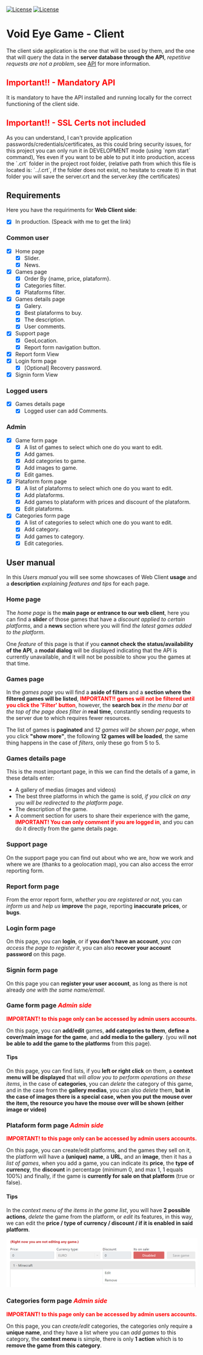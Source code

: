 [![License](https://img.shields.io/static/v1?label=See&message=Readme&color=informational&style=for-the-badge)](../) [![License](https://img.shields.io/static/v1?label=See&message=API&color=informational&style=for-the-badge)](../void-eye-games-api)

# Void Eye Game - Client
The client side application is the one that will be used by them, and the one that will query the data in the **server database through the API**, *repetitive requests are not a problem*, see [API](../void-eye-games-api) for more information.


<h2><strong style="color:red;">Important!! - Mandatory API</strong></h2>
It is mandatory to have the API installed and running locally for the correct functioning of the client side.

<h2><strong style="color:red;">Important!! - SSL Certs not included</strong></h2>
As you can understand, I can't provide application passwords/credentials/certificates, as this could bring security issues, for this project you can only run it in DEVELOPMENT mode (using `npm start` command), Yes even if you want to be able to put it into production, access the `.crt` folder in the project root folder, (relative path from which this file is located is: `../.crt`, if the folder does not exist, no hesitate to create it) in that folder you will save the server.crt and the server.key (the certificates)


## Requirements
Here you have the requiriments for **Web Client side**:
- [X] In production. (Speack with me to get the link)
### Common user
- [x] Home page
    - [x] Slider.
    - [x] News.
- [x] Games page
    - [x] Order By {name, price, plataform}.
    - [x] Categories filter.
    - [x] Plataforms filter.
- [x] Games details page
    - [x] Galery.
    - [x] Best plataforms to buy.
    - [x] The description.
    - [x] User comments.
- [x] Support page
    - [x] GeoLocation.
    - [x] Report form navigation button.
- [x] Report form View
- [x] Login form page
    - [x] [Optional] Recovery password.
- [x] Signin form View

### Logged users
- [x] Games details page
    - [x] Logged user can add Comments.

### Admin
- [x] Game form page
    - [x] A list of games to select which one do you want to edit.
    - [x] Add games.
    - [x] Add categories to game.
    - [x] Add images to game.
    - [x] Edit games.
- [x] Plataform form page
    - [x] A list of plataforms to select which one do you want to edit.
    - [x] Add plataforms.
    - [x] Add games to plataform with prices and discount of the plataform.
    - [x] Edit plataforms.
- [x] Categories form page
    - [x] A list of categories to select which one do you want to edit.
    - [x] Add category.
    - [x] Add games to category.
    - [x] Edit categories.

## User manual
In this *Users manual* you will see some showcases of Web Client **usage** and a **description** *explaining features and tips* for each page.

### Home page

The *home page* is the **main page or entrance to our web client**, here you can find a **slider** of those games that have a *discount applied to certain platforms*, and a **news** section where you will find *the latest games added to the platform*.

One *feature* of this page is that if you **cannot check the status/availability of the API**, a **modal dialog** will be displayed indicating that the API is currently unavailable, and it will not be possible to show you the games at that time.



### Games page
In the *games page* you will find a **aside of filters** and a **section where the filtered games will be listed**, **<span style="color: red;">IMPORTANT!! games will not be filtered until you click the 'Filter' button</span>**, however, the **search box** *in the menu bar at the top of the page does filter in* **real time**, constantly sending requests to the server due to which requires fewer resources.

The list of games is **paginated** and *12 games will be shown per page*, when you click **"show more"**, the following **12 games will be loaded**, the same thing happens in the case of *filters*, only these go from 5 to 5.



### Games details page
This is the most important page, in this we can find the details of a game, in these details enter:
- A gallery of medias (images and videos)
- The best three platforms in which the game is sold, *if you click on any you will be redirected to the platform page*.
- The description of the game.
- A comment section for users to share their experience with the game, **<span style="color: red;">IMPORTANT! You can only comment if you are logged in</span>**, and you can do it directly from the game details page.



### Support page
On the support page you can find out about who we are, how we work and where we are (thanks to a geolocation map), you can also access the error reporting form.



### Report form page
From the error report form, *whether you are registered or not*, you can *inform us* and *help us* **improve** the page, reporting **inaccurate prices**, or **bugs**.



### Login form page
On this page, you can **login**, or if **you don't have an account**, *you can access the page to register it*, you can also **recover your account password** on this page.



### Signin form page
On this page you can **register your user account**, as long as there is not already *one with the same name/email*.



### Game form page _<span style="color: red;">Admin side</span>_
**<span style="color: red;">IMPORTANT! to this page only can be accessed by admin users accounts.</span>**

On this page, you can **add/edit** games, **add categories to them**, **define a cover/main image for the game**, and **add media to the gallery**. (you will **not be able to add the game to the platforms** from this page).

#### Tips
On this page, you can find lists, if you **left or right click** on them, a **context menu will be displayed** that will *allow you to perform operations on these items*, in the case of **categories**, you can *delete* the category of this game, and in the case from the **gallery medias**, you can also *delete* them, **but in the case of images there is a special case, when you put the mouse over the item, the resource you have the mouse over will be shown (either image or video)**



### Plataform form page _<span style="color: red;">Admin side</span>_
**<span style="color: red;">IMPORTANT! to this page only can be accessed by admin users accounts.</span>**

On this page, you can create/edit platforms, and the games they sell on it, the platform will have a **(unique) name**, a **URL**, and an **image**, then it has a *list of games*, when you add a game, you can indicate its **price**, the **type of currency**, the **discount** in percentage (minimum 0, and max 1, 1 equals 100%) and finally, if the game is **currently for sale on that platform** (true or false).

#### Tips
In the *context menu of the items in the game list*, you will have **2 possible actions**, *delete* the game from the platform, or *edit* its features, in this way, we can edit the **price / type of currency / discount / if it is enabled in said platform**.

<div class="center">
    <img src="../docs/manuals/client/GameItemContextMenu.png"/>
</div>



### Categories form page _<span style="color: red;">Admin side</span>_
**<span style="color: red;">IMPORTANT! to this page only can be accessed by admin users accounts.</span>**

On this page, you can *create/edit* categories, the categories only require a **unique name**, and they have a list where you can *add games* to this category, the **context menu** is simple, there is only **1 action** which is to **remove the game from this category**.
